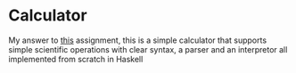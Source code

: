 # Calculator
My answer to [this](http://ozark.hendrix.edu/~yorgey/360/projects/Calc.html) assignment, this is a simple calculator that supports 
simple scientific operations with clear syntax, a parser and an interpretor all implemented from scratch in Haskell 
